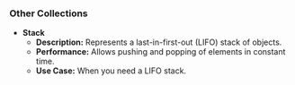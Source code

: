 ### Other Collections

- **Stack**
  - **Description:** Represents a last-in-first-out (LIFO) stack of objects.
  - **Performance:** Allows pushing and popping of elements in constant time.
  - **Use Case:** When you need a LIFO stack.